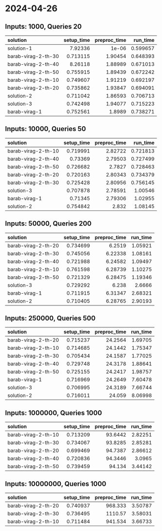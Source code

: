 # 2024-04-26

## Inputs: 1000, Queries 20

| solution            |   setup_time |   preproc_time |   run_time |
|:--------------------|-------------:|---------------:|-----------:|
| solution-1          |     7.92336  |        1e-06   |   0.599657 |
| barab-virag-2-th-30 |     0.713115 |        1.90454 |   0.648393 |
| barab-virag-2-th-40 |     8.26118  |        1.88989 |   0.671013 |
| barab-virag-2-th-50 |     0.755915 |        1.89439 |   0.672242 |
| barab-virag-2-th-10 |     0.749607 |        1.91219 |   0.692197 |
| barab-virag-2-th-20 |     0.735862 |        1.93847 |   0.694091 |
| solution-2          |     0.711042 |        1.86593 |   0.706713 |
| solution-3          |     0.742498 |        1.94077 |   0.715223 |
| barab-virag-1       |     0.752561 |        1.8989  |   0.738271 |

## Inputs: 10000, Queries 50

| solution            |   setup_time |   preproc_time |   run_time |
|:--------------------|-------------:|---------------:|-----------:|
| barab-virag-2-th-10 |     0.719991 |        2.82722 |   0.721813 |
| barab-virag-2-th-40 |     0.73369  |        2.79503 |   0.727499 |
| barab-virag-2-th-50 |     0.726682 |        2.7827  |   0.728463 |
| barab-virag-2-th-20 |     0.720163 |        2.80343 |   0.734379 |
| barab-virag-2-th-30 |     0.725428 |        2.80956 |   0.756145 |
| solution-3          |     0.707878 |        2.78591 |   1.00546  |
| barab-virag-1       |     0.71345  |        2.79306 |   1.02955  |
| solution-2          |     0.754842 |        2.832   |   1.08145  |

## Inputs: 50000, Queries 200

| solution            |   setup_time |   preproc_time |   run_time |
|:--------------------|-------------:|---------------:|-----------:|
| barab-virag-2-th-20 |     0.734699 |        6.2519  |    1.05921 |
| barab-virag-2-th-30 |     0.745056 |        6.22338 |    1.08161 |
| barab-virag-2-th-40 |     0.721988 |        6.24582 |    1.09497 |
| barab-virag-2-th-10 |     0.761598 |        6.28739 |    1.10275 |
| barab-virag-2-th-50 |     0.721329 |        6.28475 |    1.19346 |
| solution-3          |     0.729292 |        6.238   |    2.6666  |
| barab-virag-1       |     0.711915 |        6.31347 |    2.68321 |
| solution-2          |     0.710405 |        6.28765 |    2.90193 |

## Inputs: 250000, Queries 500

| solution            |   setup_time |   preproc_time |   run_time |
|:--------------------|-------------:|---------------:|-----------:|
| barab-virag-2-th-20 |     0.715237 |        24.2564 |    1.69705 |
| barab-virag-2-th-10 |     0.714685 |        24.1442 |    1.75347 |
| barab-virag-2-th-30 |     0.705434 |        24.1587 |    1.77025 |
| barab-virag-2-th-40 |     0.729748 |        24.3178 |    1.88641 |
| barab-virag-2-th-50 |     0.725155 |        24.2417 |    1.98757 |
| barab-virag-1       |     0.716969 |        24.2649 |    7.60478 |
| solution-3          |     0.706995 |        24.3189 |    7.66744 |
| solution-2          |     0.716011 |        24.059  |    8.06998 |

## Inputs: 1000000, Queries 1000

| solution            |   setup_time |   preproc_time |   run_time |
|:--------------------|-------------:|---------------:|-----------:|
| barab-virag-2-th-10 |     0.713209 |        93.6442 |    2.82251 |
| barab-virag-2-th-30 |     0.734067 |        93.8285 |    2.85281 |
| barab-virag-2-th-20 |     0.699469 |        94.7387 |    2.86612 |
| barab-virag-2-th-40 |     0.720836 |        94.3446 |    3.0965  |
| barab-virag-2-th-50 |     0.739459 |        94.134  |    3.44142 |

## Inputs: 10000000, Queries 1000

| solution            |   setup_time |   preproc_time |   run_time |
|:--------------------|-------------:|---------------:|-----------:|
| barab-virag-2-th-20 |     0.740937 |        968.333 |    3.50787 |
| barab-virag-2-th-30 |     0.736495 |       1110.57  |    3.58031 |
| barab-virag-2-th-10 |     0.711484 |        941.534 |    3.66733 |